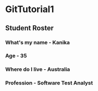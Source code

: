 # GitTutorial1
## Student Roster

### What's my name - Kanika
### Age - 35
### Where do I live - Australia
### Profession - Software Test Analyst
